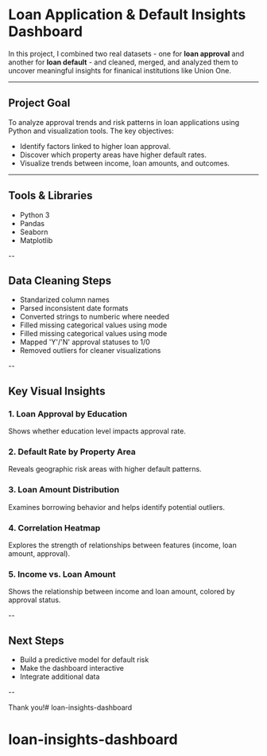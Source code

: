 # Loan Application & Default Insights Dashboard 

In this project, I combined two real datasets - one for **loan approval** and another for **loan default** - and cleaned, merged, and analyzed them
to uncover meaningful insights for finanical institutions like Union One.

--- 

## Project Goal 

To analyze approval trends and risk patterns in loan applications using Python and visualization tools.
The key objectives: 
- Identify factors linked to higher loan approval.
- Discover which property areas have higher default rates.
- Visualize trends between income, loan amounts, and outcomes.

--- 

## Tools & Libraries 

- Python 3 
- Pandas
- Seaborn
- Matplotlib 

-- 

## Data Cleaning Steps 
- Standarized column names
- Parsed inconsistent date formats 
- Converted strings to numberic where needed 
- Filled missing categorical values using mode 
- Filled missing categorical values using mode
- Mapped 'Y'/'N' approval statuses to 1/0
- Removed outliers for cleaner visualizations

--

## Key Visual Insights 

### 1. Loan Approval by Education
Shows whether education level impacts approval rate.

### 2. Default Rate by Property Area
Reveals geographic risk areas with higher default patterns.

### 3. Loan Amount Distribution
Examines borrowing behavior and helps identify potential outliers.

### 4. Correlation Heatmap
Explores the strength of relationships between features (income, loan amount, approval).

### 5. Income vs. Loan Amount 
Shows the relationship between income and loan amount, colored by approval status.

--

## Next Steps 
- Build a predictive model for default risk
- Make the dashboard interactive
- Integrate additional data

--

Thank you!# loan-insights-dashboard
# loan-insights-dashboard
